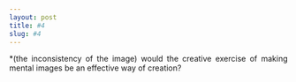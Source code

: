 ```yaml
---
layout: post
title: #4
slug: #4
---
```


<p class="description" style="text-align: justify;">
*(the inconsistency of the image) would the creative exercise of making mental images be an effective way of creation?
